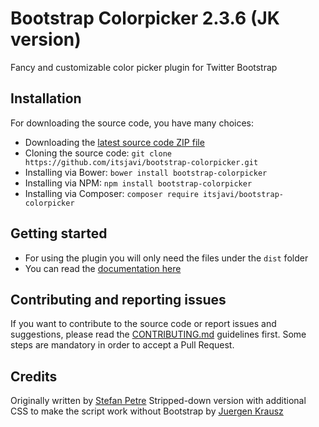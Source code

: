 # Bootstrap Colorpicker 2.3.6 (JK version)

Fancy and customizable color picker plugin for Twitter Bootstrap

## Installation
For downloading the source code, you have many choices:

- Downloading the [latest source code ZIP file](https://github.com/itsjavi/bootstrap-colorpicker/archive/master.zip)
- Cloning the source code: `git clone https://github.com/itsjavi/bootstrap-colorpicker.git`
- Installing via Bower: `bower install bootstrap-colorpicker`
- Installing via NPM: `npm install bootstrap-colorpicker`
- Installing via Composer: `composer require itsjavi/bootstrap-colorpicker`

## Getting started
- For using the plugin you will only need the files under the `dist` folder
- You can read the [documentation here](https://itsjavi.com/bootstrap-colorpicker/)

## Contributing and reporting issues
If you want to contribute to the source code or report issues and suggestions, please read the [CONTRIBUTING.md](CONTRIBUTING.md) guidelines first. Some steps are mandatory in order to accept a Pull Request.

## Credits
Originally written by [Stefan Petre](http://www.eyecon.ro/)
Stripped-down version with additional CSS to make the script work without Bootstrap by [Juergen Krausz](http://www.grafikrausz.at/)